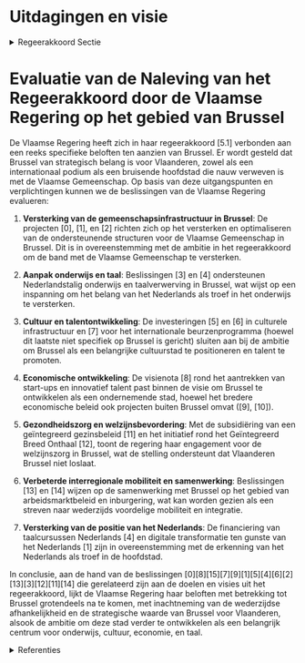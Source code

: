 # Uitdagingen en visie

<details>
        <summary>Regeerakkoord Sectie </summary>
        <p>5.1 Uitdagingen en visie Vlaanderen blijft resoluut kiezen voor zijn hoofd-stad Brussel en een sterke band met de Vlaamse Gemeenschap in Brussel. Brussel bruist van het talent en heeft dus sterke kaarten om uit te groeien tot een ondernemende en welvarende stad. Voor Vlaanderen zijn er ook extra redenen om Brussel te omarmen, naast de geografische ligging. Brussel is een belangrijke motor voor de Vlaamse economie. Voor een exportgerichte economie als de Vlaamse is Brussel een belangrijk venster op de wereld, een internationaal podium voor internationale, economische en diplomatieke contacten. Maar het is geen eenrichtingsverkeer, ook Brussel heeft Vlaanderen nodig. Meer dan 200.000 Vlaamse pendelaars versterken de Brusselse economie. Brussel is voor Vlaanderen een belang-rijke onderwijsstad, meer dan 25.000 studenten volgen in Brussel Nederlandstalig hoger en universitair onderwijs. De Vlaamse culturele instellingen in Brussel zijn gevestigde waarden die openstaan voor iedereen. En het Nederlands blijkt steeds meer een troef voor Brussel, eerder dan een nadeel. Vlaanderen laat Brussel dus niet los, integendeel. </p>
        </details> 

# Evaluatie van de Naleving van het Regeerakkoord door de Vlaamse Regering op het gebied van Brussel

De Vlaamse Regering heeft zich in haar regeerakkoord [5.1] verbonden aan een reeks specifieke beloften ten aanzien van Brussel. Er wordt gesteld dat Brussel van strategisch belang is voor Vlaanderen, zowel als een internationaal podium als een bruisende hoofdstad die nauw verweven is met de Vlaamse Gemeenschap. Op basis van deze uitgangspunten en verplichtingen kunnen we de beslissingen van de Vlaamse Regering evalueren:

1. **Versterking van de gemeenschapsinfrastructuur in Brussel**: De projecten \[0\], \[1\], en \[2\] richten zich op het versterken en optimaliseren van de ondersteunende structuren voor de Vlaamse Gemeenschap in Brussel. Dit is in overeenstemming met de ambitie in het regeerakkoord om de band met de Vlaamse Gemeenschap te versterken.

2. **Aanpak onderwijs en taal**: Beslissingen \[3\] en \[4\] ondersteunen Nederlandstalig onderwijs en taalverwerving in Brussel, wat wijst op een inspanning om het belang van het Nederlands als troef in het onderwijs te versterken.

3. **Cultuur en talentontwikkeling**: De investeringen \[5\] en \[6\] in culturele infrastructuur en \[7\] voor het internationale beurzenprogramma (hoewel dit laatste niet specifiek op Brussel is gericht) sluiten aan bij de ambitie om Brussel als een belangrijke cultuurstad te positioneren en talent te promoten.

4. **Economische ontwikkeling**: De visienota \[8\] rond het aantrekken van start-ups en innovatief talent past binnen de visie om Brussel te ontwikkelen als een ondernemende stad, hoewel het bredere economische beleid ook projecten buiten Brussel omvat (\[9\], \[10\]).

5. **Gezondheidszorg en welzijnsbevordering**: Met de subsidiëring van een geïntegreerd gezinsbeleid \[11\] en het initiatief rond het Geïntegreerd Breed Onthaal \[12\], toont de regering haar engagement voor de welzijnszorg in Brussel, wat de stelling ondersteunt dat Vlaanderen Brussel niet loslaat.

6. **Verbeterde interregionale mobiliteit en samenwerking**: Beslissingen \[13\] en \[14\] wijzen op de samenwerking met Brussel op het gebied van arbeidsmarktbeleid en inburgering, wat kan worden gezien als een streven naar wederzijds voordelige mobiliteit en integratie.

7. **Versterking van de positie van het Nederlands**: De financiering van taalcursussen Nederlands \[4\] en digitale transformatie ten gunste van het Nederlands \[1\] zijn in overeenstemming met de erkenning van het Nederlands als troef in de hoofdstad.

In conclusie, aan de hand van de beslissingen \[0\]\[8\]\[15\]\[7\]\[9\]\[1\]\[5\]\[4\]\[6\]\[2\]\[13\]\[3\]\[12\]\[11\]\[14\] die gerelateerd zijn aan de doelen en visies uit het regeerakkoord, lijkt de Vlaamse Regering haar beloften met betrekking tot Brussel grotendeels na te komen, met inachtneming van de wederzijdse afhankelijkheid en de strategische waarde van Brussel voor Vlaanderen, alsook de ambitie om deze stad verder te ontwikkelen als een belangrijk centrum voor onderwijs, cultuur, economie, en taal.

<details>
        <summary> Referenties</summary>
        **[\[0\]](https://beslissingenvlaamseregering.vlaanderen.be/?search=Plan%20Vlaamse%20Veerkracht%3A%20dossier%20157&dateOption=select&startDate=2021-05-21T08%3A00%3A00Z&endDate=2021-05-21T08%3A00%3A00Z)** : **(2021-05-21)** Plan Vlaamse Veerkracht: dossier 157 

**[\[1\]](https://beslissingenvlaamseregering.vlaanderen.be/?search=Plan%20Vlaamse%20Veerkracht%3A%20uitvoering%20project%20157%20-%20Gemeenschapsinfrastructuur%20in%20Brussel&dateOption=select&startDate=2021-04-23T08%3A00%3A00Z&endDate=2021-04-23T08%3A00%3A00Z)** : **(2021-04-23)** Plan Vlaamse Veerkracht: uitvoering project 157 - Gemeenschapsinfrastructuur in Brussel 

**[\[2\]](https://beslissingenvlaamseregering.vlaanderen.be/?search=Plan%20Vlaamse%20Veerkracht%3A%20investeringssubsidie%20VUB%20voor%20bouw%20vechtsporthal&dateOption=select&startDate=2022-12-09T09%3A00%3A00Z&endDate=2022-12-09T09%3A00%3A00Z)** : **(2022-12-09)** Plan Vlaamse Veerkracht: investeringssubsidie VUB voor bouw vechtsporthal 

**[\[3\]](https://beslissingenvlaamseregering.vlaanderen.be/?search=vzw%20Brik%20%E2%80%93%20Student%20in%20Brussel%3A%20investeringssubsidie%20aankoop%20pand%20voor%20studentenhuisvesting&dateOption=select&startDate=2023-10-06T08%3A00%3A00Z&endDate=2023-10-06T08%3A00%3A00Z)** : **(2023-10-06)** vzw Brik – Student in Brussel: investeringssubsidie aankoop pand voor studentenhuisvesting 

**[\[4\]](https://beslissingenvlaamseregering.vlaanderen.be/?search=Subsidie%20leerlingen%20cursus%20Nederlands%20als%20tweede%20taal%20%28NT2%29%20in%20Brussel&dateOption=select&startDate=2021-12-03T09%3A00%3A00Z&endDate=2021-12-03T09%3A00%3A00Z)** : **(2021-12-03)** Subsidie leerlingen cursus Nederlands als tweede taal (NT2) in Brussel 

**[\[5\]](https://beslissingenvlaamseregering.vlaanderen.be/?search=Plan%20Vlaamse%20Veerkracht%3A%20Investeringssubsidies%2010%20projectvoorstellen%20culturele%20topinfrastructuur%20en%20cultuurinfrastructuur%20van%20bovenlokaal%20belang&dateOption=select&startDate=2021-07-09T08%3A00%3A00Z&endDate=2021-07-09T08%3A00%3A00Z)** : **(2021-07-09)** Plan Vlaamse Veerkracht: Investeringssubsidies 10 projectvoorstellen culturele topinfrastructuur en cultuurinfrastructuur van bovenlokaal belang 

**[\[6\]](https://beslissingenvlaamseregering.vlaanderen.be/?search=Plan%20Vlaamse%20Veerkracht%3A%20investeringssubsidies%20voor%20culturele%20topinfrastructuur%20en%20cultuurinfrastructuur%20van%20bovenlokaal%20belang&dateOption=select&startDate=2022-12-09T09%3A00%3A00Z&endDate=2022-12-09T09%3A00%3A00Z)** : **(2022-12-09)** Plan Vlaamse Veerkracht: investeringssubsidies voor culturele topinfrastructuur en cultuurinfrastructuur van bovenlokaal belang 

**[\[7\]](https://beslissingenvlaamseregering.vlaanderen.be/?search=Visienota%20%27Internationaal%20beurzenprogramma%27&dateOption=select&startDate=2021-07-09T08%3A00%3A00Z&endDate=2021-07-09T08%3A00%3A00Z)** : **(2021-07-09)** Visienota 'Internationaal beurzenprogramma' 

**[\[8\]](https://beslissingenvlaamseregering.vlaanderen.be/?search=Visienota%20%27Vlaanderen%20als%20aantrekkingspool%20voor%20start-ups%20en%20innovatief%20ondernemend%20talent%27&dateOption=select&startDate=2020-07-10T08%3A00%3A00Z&endDate=2020-07-10T08%3A00%3A00Z)** : **(2020-07-10)** Visienota 'Vlaanderen als aantrekkingspool voor start-ups en innovatief ondernemend talent' 

**[\[9\]](https://beslissingenvlaamseregering.vlaanderen.be/?search=Plan%20Vlaamse%20Veerkracht%3A%20Uitbouw%20Slimme%20Regio%20Vlaanderen%20door%20samenbrengen%20innovatiecapaciteit%20ondernemingen%20en%20stimuleren%20implementatie%20en%20kennisopbouw%20bij%20lokale%20besturen&dateOption=select&startDate=2021-06-04T08%3A00%3A00Z&endDate=2021-06-04T08%3A00%3A00Z)** : **(2021-06-04)** Plan Vlaamse Veerkracht: Uitbouw Slimme Regio Vlaanderen door samenbrengen innovatiecapaciteit ondernemingen en stimuleren implementatie en kennisopbouw bij lokale besturen 

**[\[10\]](https://beslissingenvlaamseregering.vlaanderen.be/?search=Plan%20Vlaamse%20Veerkracht%3A%20investeren%20in%20handelskernversterking%20via%20projectoproepen&dateOption=select&startDate=2021-03-12T09%3A00%3A00Z&endDate=2021-03-12T09%3A00%3A00Z)** : **(2021-03-12)** Plan Vlaamse Veerkracht: investeren in handelskernversterking via projectoproepen 

**[\[11\]](https://beslissingenvlaamseregering.vlaanderen.be/?search=Subsidi%C3%ABring%20Vlaams%20ge%C3%AFntegreerd%20gezinsbeleid%20in%20Brussel&dateOption=select&startDate=2022-02-04T09%3A00%3A00Z&endDate=2022-02-04T09%3A00%3A00Z)** : **(2022-02-04)** Subsidiëring Vlaams geïntegreerd gezinsbeleid in Brussel 

**[\[12\]](https://beslissingenvlaamseregering.vlaanderen.be/?search=Plan%20Vlaamse%20Veerkracht%3A%20Subsidi%C3%ABring%20en%20ondersteuning%20van%20de%20lokale%20besturen%20in%20functie%20van%20het%20realiseren%20van%20samenwerkingsverbanden%20ge%C3%AFntegreerd%20breed%20onthaal%20in%20heel%20Vlaanderen%20en%20Brussel&dateOption=select&startDate=2021-07-16T06%3A00%3A00Z&endDate=2021-07-16T06%3A00%3A00Z)** : **(2021-07-16)** Plan Vlaamse Veerkracht: Subsidiëring en ondersteuning van de lokale besturen in functie van het realiseren van samenwerkingsverbanden geïntegreerd breed onthaal in heel Vlaanderen en Brussel 

**[\[13\]](https://beslissingenvlaamseregering.vlaanderen.be/?search=Samenwerkingsakkoord%20met%20Brussel%20betreffende%20het%20arbeidsmarktbeleid%3A%20instemmingsdecreet&dateOption=select&startDate=2020-07-17T08%3A00%3A00Z&endDate=2020-07-17T08%3A00%3A00Z)** : **(2020-07-17)** Samenwerkingsakkoord met Brussel betreffende het arbeidsmarktbeleid: instemmingsdecreet 

**[\[14\]](https://beslissingenvlaamseregering.vlaanderen.be/?search=Verplicht%20inburgeringstraject%20nieuwkomers%20Brussel-Hoofdstad%3A%20gewijzigde%20samenwerkingsakkoord%20en%20voorontwerp%20instemmingsdecreet&dateOption=select&startDate=2023-11-17T09%3A00%3A00Z&endDate=2023-11-17T09%3A00%3A00Z)** : **(2023-11-17)** Verplicht inburgeringstraject nieuwkomers Brussel-Hoofdstad: gewijzigde samenwerkingsakkoord en voorontwerp instemmingsdecreet 

**[\[15\]](https://beslissingenvlaamseregering.vlaanderen.be/?search=Visienota%20%27Vlaanderen%20en%20het%20Verenigd%20Koninkrijk%27&dateOption=select&startDate=2022-05-06T08%3A00%3A00Z&endDate=2022-05-06T08%3A00%3A00Z)** : **(2022-05-06)** Visienota 'Vlaanderen en het Verenigd Koninkrijk' 
        </details> 

